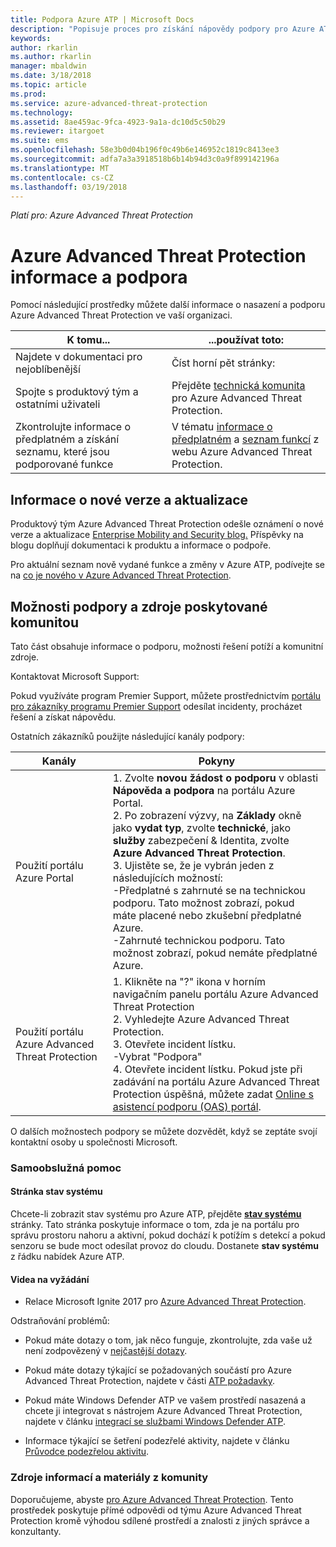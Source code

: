 ```yaml
---
title: Podpora Azure ATP | Microsoft Docs
description: "Popisuje proces pro získání nápovědy podpory pro Azure ATP."
keywords: 
author: rkarlin
ms.author: rkarlin
manager: mbaldwin
ms.date: 3/18/2018
ms.topic: article
ms.prod: 
ms.service: azure-advanced-threat-protection
ms.technology: 
ms.assetid: 8ae459ac-9fca-4923-9a1a-dc10d5c50b29
ms.reviewer: itargoet
ms.suite: ems
ms.openlocfilehash: 58e3b0d04b196f0c49b6e146952c1819c8413ee3
ms.sourcegitcommit: adfa7a3a3918518b6b14b94d3c0a9f899142196a
ms.translationtype: MT
ms.contentlocale: cs-CZ
ms.lasthandoff: 03/19/2018
---
```

*Platí pro: Azure Advanced Threat Protection*


# <a name="azure-advanced-threat-protection-information-and-support"></a>Azure Advanced Threat Protection informace a podpora 


Pomocí následující prostředky můžete další informace o nasazení a podporu Azure Advanced Threat Protection ve vaší organizaci.

|K tomu...|...používat toto:|
|----|----|
|Najdete v dokumentaci pro nejoblíbenější|Číst horní pět stránky:|- [Co je Azure Advanced Threat Protection?](what-is-atp.md)<br>- [Požadavky Azure ATP](atp-prerequisites.md)<br>- [Architektura Azure ATP](atp-architecture.md)<br>- [Plánování kapacity v Azure ATP](atp-capacity-planning.md)<br>- [Vytváření pracovního prostoru](install-atp-step1.md)|
|Spojte s produktový tým a ostatními uživateli|Přejděte [technická komunita](https://techcommunity.microsoft.com/t5/Azure-Advanced-Threat-Protection/bd-p/AzureAdvancedThreatProtection) pro Azure Advanced Threat Protection.|
|Zkontrolujte informace o předplatném a získání seznamu, které jsou podporované funkce|V tématu [informace o předplatném](https://www.microsoft.com/cloud-platform/azure-information-protection-pricing) a [seznam funkcí](https://www.microsoft.com/cloud-platform/azure-information-protection-features) z webu Azure Advanced Threat Protection.|

## <a name="information-about-new-releases-and-updates"></a>Informace o nové verze a aktualizace

Produktový tým Azure Advanced Threat Protection odešle oznámení o nové verze a aktualizace [Enterprise Mobility and Security blog.](https://cloudblogs.microsoft.com/enterprisemobility/author/microsoft-advanced-threat-analytics-team/)
Příspěvky na blogu doplňují dokumentaci k produktu a informace o podpoře.

Pro aktuální seznam nově vydané funkce a změny v Azure ATP, podívejte se na [co je nového v Azure Advanced Threat Protection](atp-whats-new.md).

## <a name="support-options-and-community-resources"></a>Možnosti podpory a zdroje poskytované komunitou

Tato část obsahuje informace o podporu, možnosti řešení potíží a komunitní zdroje.

Kontaktovat Microsoft Support:

Pokud využíváte program Premier Support, můžete prostřednictvím [portálu pro zákazníky programu Premier Support](https://premier.microsoft.com/) odesílat incidenty, procházet řešení a získat nápovědu.

Ostatních zákazníků použijte následující kanály podpory:

| Kanály|Pokyny|
|------|-----|
|Použití portálu Azure Portal|1. Zvolte **novou žádost o podporu** v oblasti **Nápověda a podpora** na portálu Azure Portal. <br>2. Po zobrazení výzvy, na **Základy** okně jako **vydat typ**, zvolte **technické**, jako **služby** zabezpečení & Identita, zvolte **Azure Advanced Threat Protection**. <br>3. Ujistěte se, že je vybrán jeden z následujících možností:<br>-Předplatné s zahrnuté se na technickou podporu. Tato možnost zobrazí, pokud máte placené nebo zkušební předplatné Azure.<br>-Zahrnuté technickou podporu. Tato možnost zobrazí, pokud nemáte předplatné Azure.|
|Použití portálu Azure Advanced Threat Protection| 1. Klikněte na "?" ikona v horním navigačním panelu portálu Azure Advanced Threat Protection<br>2. Vyhledejte Azure Advanced Threat Protection.<br>3. Otevřete incident lístku.<br>-Vybrat "Podpora"<br>4. Otevřete incident lístku. Pokud jste při zadávání na portálu Azure Advanced Threat Protection úspěšná, můžete zadat [Online s asistencí podporu (OAS) portál](https://support.microsoft.com/assistedsupportproducts). |

O dalších možnostech podpory se můžete dozvědět, když se zeptáte svojí kontaktní osoby u společnosti Microsoft.

### <a name="self-help"></a>Samoobslužná pomoc

#### <a name="system-status-page"></a>Stránka stav systému 

Chcete-li zobrazit stav systému pro Azure ATP, přejděte [ **stav systému** ](https://health.atp.azure.com/) stránky. Tato stránka poskytuje informace o tom, zda je na portálu pro správu prostoru nahoru a aktivní, pokud dochází k potížím s detekcí a pokud senzoru se bude moct odesílat provoz do cloudu. Dostanete **stav systému** z řádku nabídek Azure ATP.

#### <a name="on-demand-videos"></a>Videa na vyžádání

- Relace Microsoft Ignite 2017 pro [Azure Advanced Threat Protection](https://myignite.microsoft.com/sessions/53476?source=sessions).

Odstraňování problémů:

- Pokud máte dotazy o tom, jak něco funguje, zkontrolujte, zda vaše už není zodpovězený v [nejčastější dotazy](atp-technical-faq.md).

- Pokud máte dotazy týkající se požadovaných součástí pro Azure Advanced Threat Protection, najdete v části [ATP požadavky](atp-prerequisites.md).

- Pokud máte Windows Defender ATP ve vašem prostředí nasazená a chcete ji integrovat s nástrojem Azure Advanced Threat Protection, najdete v článku [integrací se službami Windows Defender ATP](integrate-wd-atp.md).

- Informace týkající se šetření podezřelé aktivity, najdete v článku [Průvodce podezřelou aktivitu](suspicious-activity-guide.md).

### <a name="community-resources"></a>Zdroje informací a materiály z komunity

Doporučujeme, abyste [pro Azure Advanced Threat Protection](https://www.yammer.com/AskIPTeam). Tento prostředek poskytuje přímé odpovědi od týmu Azure Advanced Threat Protection kromě výhodou sdílené prostředí a znalosti z jiných správce a konzultanty.
